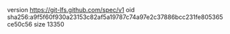 version https://git-lfs.github.com/spec/v1
oid sha256:a9f5f60f930a23153c82af5a19787c74a97e2c37886bcc231fe805365ce50c56
size 13350
